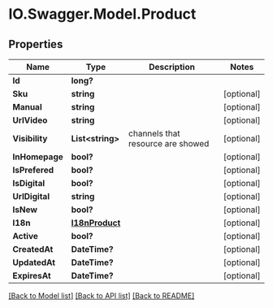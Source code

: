 # IO.Swagger.Model.Product
## Properties

Name | Type | Description | Notes
------------ | ------------- | ------------- | -------------
**Id** | **long?** |  | 
**Sku** | **string** |  | [optional] 
**Manual** | **string** |  | [optional] 
**UrlVideo** | **string** |  | [optional] 
**Visibility** | **List&lt;string&gt;** | channels that resource are showed | [optional] 
**InHomepage** | **bool?** |  | [optional] 
**IsPrefered** | **bool?** |  | [optional] 
**IsDigital** | **bool?** |  | [optional] 
**UrlDigital** | **string** |  | [optional] 
**IsNew** | **bool?** |  | [optional] 
**I18n** | [**I18nProduct**](I18nProduct.md) |  | [optional] 
**Active** | **bool?** |  | [optional] 
**CreatedAt** | **DateTime?** |  | [optional] 
**UpdatedAt** | **DateTime?** |  | [optional] 
**ExpiresAt** | **DateTime?** |  | [optional] 

[[Back to Model list]](../README.md#documentation-for-models) [[Back to API list]](../README.md#documentation-for-api-endpoints) [[Back to README]](../README.md)


